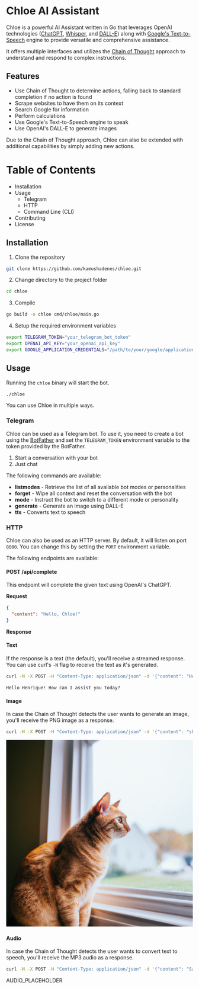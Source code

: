 # Chloe AI Assistant

Chloe is a powerful AI Assistant written in Go that leverages OpenAI technologies ([ChatGPT](https://openai.com/product/gpt-4), [Whisper](https://openai.com/research/whisper),
and [DALL-E](https://openai.com/product/dall-e-2)) along with [Google's Text-to-Speech](https://cloud.google.com/text-to-speech) engine to provide versatile and comprehensive
assistance. 

It offers multiple interfaces and utilizes the [Chain of Thought](https://til.simonwillison.net/llms/python-react-pattern) approach to understand and respond to complex instructions. 

## Features

- Use Chain of Thought to determine actions, falling back to standard completion if no action is found
- Scrape websites to have them on its context
- Search Google for information
- Perform calculations
- Use Google's Text-to-Speech engine to speak
- Use OpenAI's DALL-E to generate images

Due to the Chain of Thought approach, Chloe can also be extended with additional capabilities by simply adding new actions.

# Table of Contents

- Installation
- Usage
  - Telegram
  - HTTP
  - Command Line (CLI)
- Contributing
- License

## Installation

1. Clone the repository

```bash
git clone https://github.com/kamushadenes/chloe.git
```

2. Change directory to the project folder

```bash
cd chloe
```

3. Compile

```bash
go build -o chloe cmd/chloe/main.go
```

4. Setup the required environment variables

```bash
export TELEGRAM_TOKEN="your_telegram_bot_token"
export OPENAI_API_KEY="your_openai_api_key"
export GOOGLE_APPLICATION_CREDENTIALS="/path/to/your/google/application/credentials.json"
```

## Usage

Running the `chloe` binary will start the bot.

```bash
./chloe
```

You can use Chloe in multiple ways.

### Telegram

Chloe can be used as a Telegram bot. To use it, you need to create a bot using the [BotFather](https://t.me/botfather) and set the `TELEGRAM_TOKEN` environment variable to the token provided by the BotFather.

1. Start a conversation with your bot
2. Just chat

The following commands are available:

- **listmodes** - Retrieve the list of all available bot modes or personalities
- **forget** - Wipe all context and reset the conversation with the bot
- **mode** - Instruct the bot to switch to a different mode or personality
- **generate** - Generate an image using DALL-E
- **tts** - Converts text to speech

### HTTP

Chloe can also be used as an HTTP server. By default, it will listen on port `8080`. You can change this by setting the `PORT` environment variable.

The following endpoints are available:

#### POST /api/complete

This endpoint will complete the given text using OpenAI's ChatGPT.

**Request**

```json
{
  "content": "Hello, Chloe!"
}
```

**Response**

#### Text
If the response is a text (the default), you'll receive a streamed response. You can use curl's `-N` flag to receive the text as it's generated.

```bash
curl -N -X POST -H "Content-Type: application/json" -d '{"content": "Hello, Chloe!"}' http://localhost:8080/api/complete
```

```
Hello Henrique! How can I assist you today?
```

#### Image

In case the Chain of Thought detects the user wants to generate an image, you'll receive the PNG image as a response.

```bash
curl -N -X POST -H "Content-Type: application/json" -d '{"content": "show me a picture of a cat"}' http://localhost:8080/api/complete
```

![show me a picture of a cat](.github/resources/images/cat.png)

#### Audio

In case the Chain of Thought detects the user wants to convert text to speech, you'll receive the MP3 audio as a response.

```bash
curl -N -X POST -H "Content-Type: application/json" -d '{"content": "Say out loud: Hello, Chloe!"}' http://localhost:8080/api/complete
```

AUDIO_PLACEHOLDER
